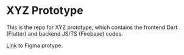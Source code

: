 # XYZ Prototype

This is the repo for XYZ prototype, which contains the frontend Dart (Flutter) and backend JS/TS (Firebase) codes.

[Link](https://www.figma.com/proto/GZ15WAnDXQUzR7Q14x8I1W/Wireframe-01?page-id=0%3A1&node-id=17%3A110&viewport=241%2C48%2C0.21&scaling=scale-down&starting-point-node-id=17%3A110) to Figma protype.
